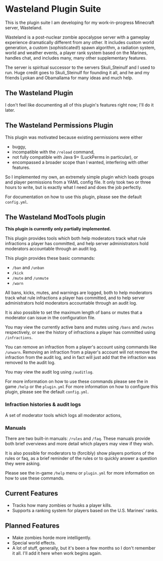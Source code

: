 # Wasteland Plugin Suite
This is the plugin suite I am developing for my work-in-progress Minecraft server, Wasteland.

Wasteland is a post-nuclear zombie apocalypse server with a gameplay experience dramatically different from any other.
It includes custom world generation, a custom (sophisticated!) spawn algorithm, a radiation system,
world and weather events, a player rank system based on the Marines, handles chat,
and includes many, many other supplementary features.

The server is spiritual successor to the servers Skuli_Steinulf and I used to run.
Huge credit goes to Skuli_Steinulf for founding it all, and he and my friends Lyokan and Obamallama for many ideas and much help.

## The Wasteland Plugin
I don't feel like documenting all of this plugin's features right now; I'll do it later.

## The Wasteland Permissions Plugin
This plugin was motivated because existing permissions were either
* buggy,
* incompatible with the `/reload` command,
* not fully compatible with Java 9+ (LuckPerms in particular), or
* encompassed a broader scope than I wanted, interfering with other features.

So I implemented my own, an extremely simple plugin which loads groups and player permissions from a YAML config file.
It only took two or three hours to write, but is exactly what I need and does the job perfectly.

For documentation on how to use this plugin, please see the default `config.yml`.

## The Wasteland ModTools plugin
**This plugin is currently only partially implemented.**

This plugin provides tools which both help moderators track what rule infractions a player has committed,
and help server administrators hold moderators accountable through an audit log.

This plugin provides these basic commands:
* `/ban` and `/unban`
* `/kick`
* `/mute` and `/unmute`
* `/warn`

All bans, kicks, mutes, and warnings are logged,
both to help moderators track what rule infractions a player has committed,
and to help server administrators hold moderators accountable through an audit log.

It is also possible to set the maximum length of bans or mutes that a moderator can issue
in the configuration file.

You may view the currently active bans and mutes using `/bans` and `/mutes` respectively,
or see the history of infractions a player has committed using `/infractions`.

You can remove an infraction from a player's account using commands like `/unwarn`.
Removing an infraction from a player's account will not remove the infraction from the audit log,
and in fact will just add that the infraction was removed to the audit log.

You may view the audit log using `/auditlog`.

For more information on how to use these commands please see the in game `/help` or the `plugin.yml`
For more information on how to configure this plugin, please see the default `config.yml`.

### Infraction histories & audit logs
A set of moderator tools which logs all moderator actions,

### Manuals
There are two built-in manuals: `/rules` and `/faq`.
These manuals provide both brief overviews and more detail which players may view if they wish.

It is also possible for moderators to (forcibly) show players portions of the rules or faq,
as a brief reminder of the rules or to quickly answer a question they were asking.

Please see the in-game `/help` menu or `plugin.yml` for more information on how to use these commands.

## Current Features
* Tracks how many zombies or husks a player kills.
* Supports a ranking system for players based on the U.S. Marines' ranks.

## Planned Features
* Make zombies horde more intelligently.
* Special world effects.
* A lot of stuff, generally, but it's been a few months so I don't remember it all. I'll add it here when work begins again.
